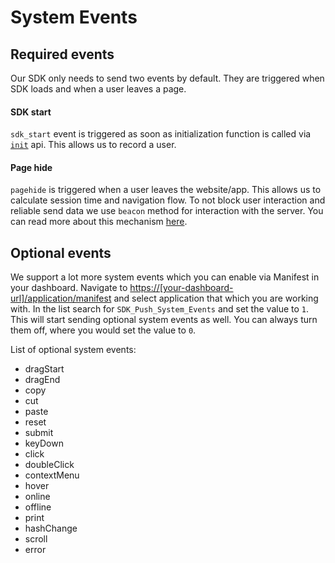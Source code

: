 # System Events

## Required events
Our SDK only needs to send two events by default. They are triggered when SDK loads and when a user leaves a page.

#### SDK start
`sdk_start` event is triggered as soon as initialization function is called via [`init`](/api.md#init) api. This allows us to record a user.

#### Page hide
`pagehide` is triggered when a user leaves the website/app. This allows us to calculate session time and navigation flow. To not block user interaction and reliable send data we use `beacon` method for interaction with the server. You can read more about this mechanism [here](https://developer.mozilla.org/en-US/docs/Web/API/Navigator/sendBeacon).

## Optional events
We support a lot more system events which you can enable via Manifest in your dashboard. Navigate to [https://[your-dashboard-url]/application/manifest]() and select application that which you are working with. In the list search for `SDK_Push_System_Events` and set the value to `1`. This will start sending optional system events as well. You can always turn them off, where you would set the value to `0`.

List of optional system events:
- dragStart
- dragEnd
- copy
- cut
- paste
- reset
- submit
- keyDown
- click
- doubleClick
- contextMenu
- hover
- online
- offline
- print
- hashChange
- scroll
- error
